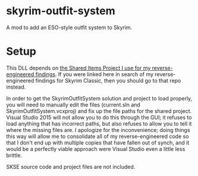 # skyrim-outfit-system
A mod to add an ESO-style outfit system to Skyrim.

# Setup

This DLL depends on [the Shared Items Project I use for my reverse-engineered findings](https://github.com/DavidJCobb/skyrim-classic-re). If you were linked here in search of my reverse-engineered findings for Skyrim Classic, then you should go to that repo instead.

In order to get the SkyrimOutfitSystem solution and project to load properly, you will need to manually edit the files (current.sln and SkyrimOutfitSystem.vcxproj) and fix up the file paths for the shared project. Visual Studio 2015 will not allow you to do this through the GUI; it refuses to load anything that has incorrect paths, but also refuses to allow you to tell it where the missing files are. I apologize for the inconvenience; doing things this way will allow me to consolidate all of my reverse-engineered code so that I don't end up with multiple copies that have fallen out of synch, and it would be a perfectly viable approach were Visual Studio even a little less brittle.

SKSE source code and project files are not included.
